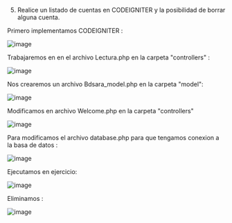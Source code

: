 5. Realice un listado de cuentas en CODEIGNITER y la posibilidad de borrar alguna cuenta.

Primero implementamos CODEIGNITER :

![image](https://github.com/SaraVargasB/Programacion-Multimedial-INF324/assets/167654454/6df3c7ef-47b3-497a-87c7-c1c8959b098d)

Trabajaremos en en el archivo Lectura.php en la carpeta "controllers" :

![image](https://github.com/SaraVargasB/Programacion-Multimedial-INF324/assets/167654454/0a9ef925-517f-424e-85cd-cff0ee82a44f)


Nos crearemos un archivo Bdsara_model.php en la carpeta "model":

![image](https://github.com/SaraVargasB/Programacion-Multimedial-INF324/assets/167654454/dbf4c89a-8705-4274-b092-bb92938713bd)

Modificamos en archivo Welcome.php en la carpeta "controllers" 

![image](https://github.com/SaraVargasB/Programacion-Multimedial-INF324/assets/167654454/748cd0ed-cb3f-4c5e-b7e2-d73c33e374c5)

Para modificamos el archivo database.php para que tengamos conexion a la basa de datos :

![image](https://github.com/SaraVargasB/Programacion-Multimedial-INF324/assets/167654454/2b04decc-b33c-4d06-a77a-1c1fdde463bc)

Ejecutamos en ejercicio:

![image](https://github.com/SaraVargasB/Programacion-Multimedial-INF324/assets/167654454/4ef3f43b-6a2e-40b0-a3b2-61fd2f81f67f)


Eliminamos : 

![image](https://github.com/SaraVargasB/Programacion-Multimedial-INF324/assets/167654454/062df47c-f793-4b48-bdf7-9558b4cc2183)




